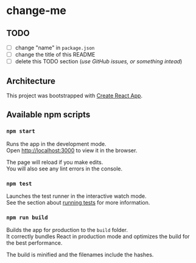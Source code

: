 # change-me

## TODO

-   [ ] change "name" in `package.json`
-   [ ] change the title of this README
-   [ ] delete this TODO section (_use GitHub issues, or something intead_)

## Architecture

This project was bootstrapped with [Create React App](https://github.com/facebook/create-react-app).

## Available npm scripts

### `npm start`

Runs the app in the development mode.<br />
Open [http://localhost:3000](http://localhost:3000) to view it in the browser.

The page will reload if you make edits.<br />
You will also see any lint errors in the console.

### `npm test`

Launches the test runner in the interactive watch mode.<br />
See the section about [running tests](https://facebook.github.io/create-react-app/docs/running-tests) for more information.

### `npm run build`

Builds the app for production to the `build` folder.<br />
It correctly bundles React in production mode and optimizes the build for the best performance.

The build is minified and the filenames include the hashes.<br />
